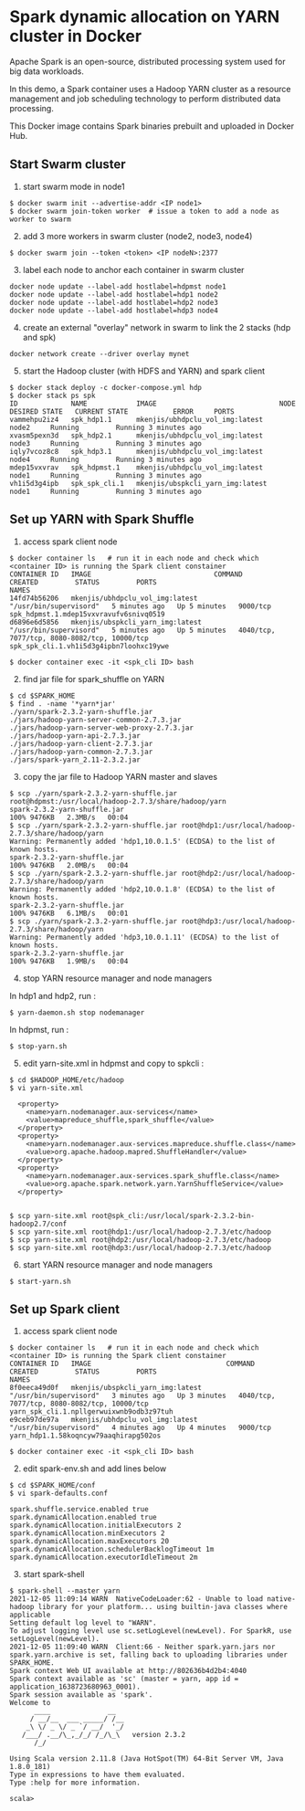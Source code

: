 # Spark dynamic allocation on YARN cluster in Docker

Apache Spark is an open-source, distributed processing system used for big data workloads.

In this demo, a Spark container uses a Hadoop YARN cluster as a resource management and job scheduling technology to perform distributed data processing.

This Docker image contains Spark binaries prebuilt and uploaded in Docker Hub.

## Start Swarm cluster

1. start swarm mode in node1
```shell
$ docker swarm init --advertise-addr <IP node1>
$ docker swarm join-token worker  # issue a token to add a node as worker to swarm
```

2. add 3 more workers in swarm cluster (node2, node3, node4)
```shell
$ docker swarm join --token <token> <IP nodeN>:2377
```

3. label each node to anchor each container in swarm cluster
```shell
docker node update --label-add hostlabel=hdpmst node1
docker node update --label-add hostlabel=hdp1 node2
docker node update --label-add hostlabel=hdp2 node3
docker node update --label-add hostlabel=hdp3 node4
```

4. create an external "overlay" network in swarm to link the 2 stacks (hdp and spk)
```shell
docker network create --driver overlay mynet
```

5. start the Hadoop cluster (with HDFS and YARN) and spark client
```shell
$ docker stack deploy -c docker-compose.yml hdp
$ docker stack ps spk
ID             NAME            IMAGE                              NODE      DESIRED STATE   CURRENT STATE           ERROR     PORTS
vammehpu2iz4   spk_hdp1.1      mkenjis/ubhdpclu_vol_img:latest    node2     Running         Running 3 minutes ago             
xvasm5pexn3d   spk_hdp2.1      mkenjis/ubhdpclu_vol_img:latest    node3     Running         Running 3 minutes ago             
iqly7vcoz8c8   spk_hdp3.1      mkenjis/ubhdpclu_vol_img:latest    node4     Running         Running 3 minutes ago             
mdep15vxvrav   spk_hdpmst.1    mkenjis/ubhdpclu_vol_img:latest    node1     Running         Running 3 minutes ago             
vh1i5d3g4ipb   spk_spk_cli.1   mkenjis/ubspkcli_yarn_img:latest   node1     Running         Running 3 minutes ago
```

## Set up YARN with Spark Shuffle

1. access spark client node
```shell
$ docker container ls   # run it in each node and check which <container ID> is running the Spark client constainer
CONTAINER ID   IMAGE                              COMMAND                  CREATED         STATUS         PORTS                                          NAMES
14fd74b56206   mkenjis/ubhdpclu_vol_img:latest    "/usr/bin/supervisord"   5 minutes ago   Up 5 minutes   9000/tcp                                       spk_hdpmst.1.mdep15vxvravufv6snivq0519
d6896e6d5856   mkenjis/ubspkcli_yarn_img:latest   "/usr/bin/supervisord"   5 minutes ago   Up 5 minutes   4040/tcp, 7077/tcp, 8080-8082/tcp, 10000/tcp   spk_spk_cli.1.vh1i5d3g4ipbn7loohxc19ywe

$ docker container exec -it <spk_cli ID> bash
```

2. find jar file for spark_shuffle on YARN
```shell
$ cd $SPARK_HOME
$ find . -name '*yarn*jar'
./yarn/spark-2.3.2-yarn-shuffle.jar
./jars/hadoop-yarn-server-common-2.7.3.jar
./jars/hadoop-yarn-server-web-proxy-2.7.3.jar
./jars/hadoop-yarn-api-2.7.3.jar
./jars/hadoop-yarn-client-2.7.3.jar
./jars/hadoop-yarn-common-2.7.3.jar
./jars/spark-yarn_2.11-2.3.2.jar
```

3. copy the jar file to Hadoop YARN master and slaves
```shell
$ scp ./yarn/spark-2.3.2-yarn-shuffle.jar root@hdpmst:/usr/local/hadoop-2.7.3/share/hadoop/yarn
spark-2.3.2-yarn-shuffle.jar                                             100% 9476KB   2.3MB/s   00:04    
$ scp ./yarn/spark-2.3.2-yarn-shuffle.jar root@hdp1:/usr/local/hadoop-2.7.3/share/hadoop/yarn
Warning: Permanently added 'hdp1,10.0.1.5' (ECDSA) to the list of known hosts.
spark-2.3.2-yarn-shuffle.jar                                             100% 9476KB   2.0MB/s   00:04    
$ scp ./yarn/spark-2.3.2-yarn-shuffle.jar root@hdp2:/usr/local/hadoop-2.7.3/share/hadoop/yarn
Warning: Permanently added 'hdp2,10.0.1.8' (ECDSA) to the list of known hosts.
spark-2.3.2-yarn-shuffle.jar                                             100% 9476KB   6.1MB/s   00:01    
$ scp ./yarn/spark-2.3.2-yarn-shuffle.jar root@hdp3:/usr/local/hadoop-2.7.3/share/hadoop/yarn
Warning: Permanently added 'hdp3,10.0.1.11' (ECDSA) to the list of known hosts.
spark-2.3.2-yarn-shuffle.jar                                             100% 9476KB   1.9MB/s   00:04
```

4. stop YARN resource manager and node managers

In hdp1 and hdp2, run :
```shell
$ yarn-daemon.sh stop nodemanager
```

In hdpmst, run :
```shell
$ stop-yarn.sh
```

5. edit yarn-site.xml in hdpmst and copy to spkcli :
```shell
$ cd $HADOOP_HOME/etc/hadoop
$ vi yarn-site.xml

  <property>
    <name>yarn.nodemanager.aux-services</name>
    <value>mapreduce_shuffle,spark_shuffle</value>
  </property>
  <property>
    <name>yarn.nodemanager.aux-services.mapreduce.shuffle.class</name>
    <value>org.apache.hadoop.mapred.ShuffleHandler</value>
  </property>
  <property>
    <name>yarn.nodemanager.aux-services.spark_shuffle.class</name>
    <value>org.apache.spark.network.yarn.YarnShuffleService</value>
  </property>


$ scp yarn-site.xml root@spk_cli:/usr/local/spark-2.3.2-bin-hadoop2.7/conf
$ scp yarn-site.xml root@hdp1:/usr/local/hadoop-2.7.3/etc/hadoop
$ scp yarn-site.xml root@hdp2:/usr/local/hadoop-2.7.3/etc/hadoop
$ scp yarn-site.xml root@hdp3:/usr/local/hadoop-2.7.3/etc/hadoop
```

6. start YARN resource manager and node managers
```shell
$ start-yarn.sh
```

## Set up Spark client

1. access spark client node
```shell
$ docker container ls   # run it in each node and check which <container ID> is running the Spark client constainer
CONTAINER ID   IMAGE                                 COMMAND                  CREATED         STATUS         PORTS                                          NAMES
8f0eeca49d0f   mkenjis/ubspkcli_yarn_img:latest   "/usr/bin/supervisord"   3 minutes ago   Up 3 minutes   4040/tcp, 7077/tcp, 8080-8082/tcp, 10000/tcp   yarn_spk_cli.1.npllgerwuixwnb9odb3z97tuh
e9ceb97de97a   mkenjis/ubhdpclu_vol_img:latest           "/usr/bin/supervisord"   4 minutes ago   Up 4 minutes   9000/tcp                                       yarn_hdp1.1.58koqncyw79aaqhirapg502os

$ docker container exec -it <spk_cli ID> bash
```

2. edit spark-env.sh and add lines below
```shell
$ cd $SPARK_HOME/conf
$ vi spark-defaults.conf

spark.shuffle.service.enabled true
spark.dynamicAllocation.enabled true
spark.dynamicAllocation.initialExecutors 2
spark.dynamicAllocation.minExecutors 2
spark.dynamicAllocation.maxExecutors 20
spark.dynamicAllocation.schedulerBacklogTimeout 1m
spark.dynamicAllocation.executorIdleTimeout 2m

```

3. start spark-shell
```shell
$ spark-shell --master yarn
2021-12-05 11:09:14 WARN  NativeCodeLoader:62 - Unable to load native-hadoop library for your platform... using builtin-java classes where applicable
Setting default log level to "WARN".
To adjust logging level use sc.setLogLevel(newLevel). For SparkR, use setLogLevel(newLevel).
2021-12-05 11:09:40 WARN  Client:66 - Neither spark.yarn.jars nor spark.yarn.archive is set, falling back to uploading libraries under SPARK_HOME.
Spark context Web UI available at http://802636b4d2b4:4040
Spark context available as 'sc' (master = yarn, app id = application_1638723680963_0001).
Spark session available as 'spark'.
Welcome to
      ____              __
     / __/__  ___ _____/ /__
    _\ \/ _ \/ _ `/ __/  '_/
   /___/ .__/\_,_/_/ /_/\_\   version 2.3.2
      /_/
         
Using Scala version 2.11.8 (Java HotSpot(TM) 64-Bit Server VM, Java 1.8.0_181)
Type in expressions to have them evaluated.
Type :help for more information.

scala> 
```



